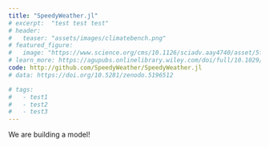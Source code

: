 ```yaml
---
title: "SpeedyWeather.jl"
# excerpt:  "test test test"
# header:
#   teaser: "assets/images/climatebench.png"
# featured_figure: 
#   image: "https://www.science.org/cms/10.1126/sciadv.aay4740/asset/5f0263bd-fc33-4dc6-87df-46a19f3ab895/assets/graphic/aay4740-f2.jpeg"
# learn_more: https://agupubs.onlinelibrary.wiley.com/doi/full/10.1029/2021MS002954
code: http://github.com/SpeedyWeather/SpeedyWeather.jl
# data: https://doi.org/10.5281/zenodo.5196512

# tags:
#   - test1
#   - test2
#   - test3
---
```


We are building a model!
 

